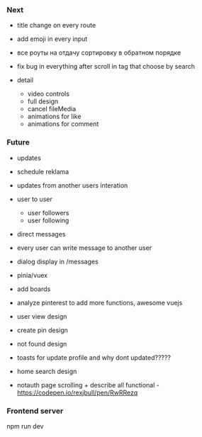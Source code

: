 ### Next

- title change on every route
- add emoji in every input
- все роуты на отдачу сортировку в обратном порядке
- fix bug in everything after scroll in tag that choose by search

- detail
  - video controls
  - full design
  - cancel fileMedia
  - animations for like
  - animations for comment


### Future
- updates
 - schedule reklama
 - updates from another users interation
- user to user
  - user followers
  - user following
- direct messages
 - every user can write message to another user
 - dialog display in /messages
- pinia/vuex
- add boards
- analyze pinterest to add more functions, awesome vuejs
- user view design
- create pin design
- not found design
- toasts for update profile and why dont updated?????
- home search design


- notauth page scrolling + describe all functional - https://codepen.io/rexjbull/pen/RwRRezq

### Frontend server
npm run dev